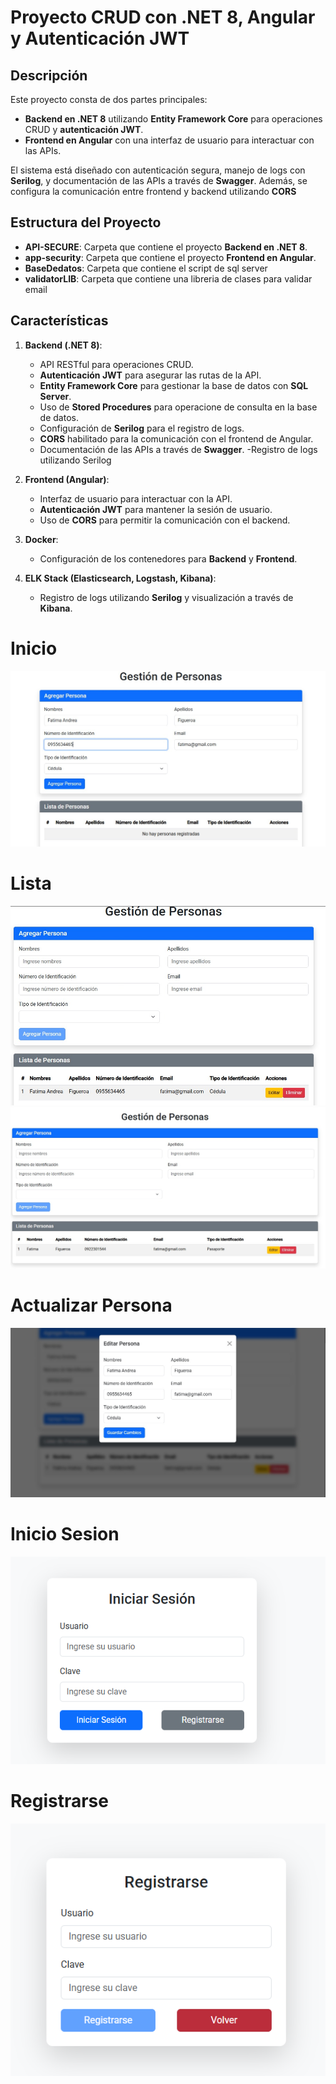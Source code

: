 # Proyecto CRUD con .NET 8, Angular y Autenticación JWT

## Descripción
Este proyecto consta de dos partes principales:
- **Backend en .NET 8** utilizando **Entity Framework Core** para operaciones CRUD y **autenticación JWT**.
- **Frontend en Angular** con una interfaz de usuario para interactuar con las APIs.

El sistema está diseñado con autenticación segura, manejo de logs con **Serilog**, y documentación de las APIs a través de **Swagger**. Además, se configura la comunicación entre frontend y backend utilizando **CORS**

## Estructura del Proyecto

- **API-SECURE**: Carpeta que contiene el proyecto **Backend en .NET 8**.
- **app-security**: Carpeta que contiene el proyecto **Frontend en Angular**.
- **BaseDedatos**: Carpeta que contiene el script de sql server
- **validatorLIB**: Carpeta que contiene una libreria de clases para validar email


## Características

1. **Backend (.NET 8)**:
   - API RESTful para operaciones CRUD.
   - **Autenticación JWT** para asegurar las rutas de la API.
   - **Entity Framework Core** para gestionar la base de datos con **SQL Server**.
   - Uso de **Stored Procedures** para operacione de consulta en la base de datos.
   - Configuración de **Serilog** para el registro de logs.
   - **CORS** habilitado para la comunicación con el frontend de Angular.
   - Documentación de las APIs a través de **Swagger**.
   -Registro de logs utilizando Serilog

2. **Frontend (Angular)**:
   - Interfaz de usuario para interactuar con la API.
   - **Autenticación JWT** para mantener la sesión de usuario.
   - Uso de **CORS** para permitir la comunicación con el backend.

3. **Docker**:
   - Configuración de los contenedores para **Backend** y **Frontend**.

4. **ELK Stack (Elasticsearch, Logstash, Kibana)**:
   - Registro de logs utilizando **Serilog** y visualización a través de **Kibana**.


# Inicio
![alt text](image.png)

# Lista
![alt text](image-1.png)
![alt text](image-3.png)

# Actualizar Persona
![alt text](image-2.png)

# Inicio Sesion
![alt text](image-4.png)

# Registrarse
![alt text](image-5.png)

